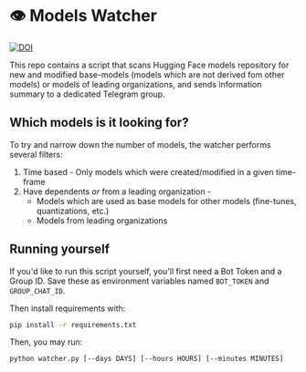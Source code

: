 # 👁️ Models Watcher

[![DOI](https://img.shields.io/badge/Join%20Telegram%20Group!--blue?logo=telegram&style=social)](https://t.me/models_watcher)

This repo contains a script that scans Hugging Face models repository for new and modified base-models (models which are not derived fom other models) or models of leading organizations,
and sends information summary to a dedicated Telegram group.

## Which models is it looking for?
To try and narrow down the number of models, the watcher performs several filters:
1. Time based - Only models which were created/modified in a given time-frame
2. Have dependents _or_ from a leading organization - 
   - Models which are used as base models for other models (fine-tunes, quantizations, etc.)
   - ׁModels from leading organizations

## Running yourself
If you'd like to run this script yourself, you'll first need a Bot Token and a Group ID.
Save these as environment variables named `BOT_TOKEN` and `GROUP_CHAT_ID`.

Then install requirements with:
```bash
pip install -r requirements.txt
```

Then, you may run:
```bash
python watcher.py [--days DAYS] [--hours HOURS] [--minutes MINUTES]
```
